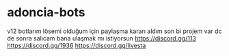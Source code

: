 # adoncia-bots
v12 botlarım lösemi olduğum için paylaşma kararı aldım son bi projem var dc de sonra salıcam
bana ulaşmak mı istiyorsun 
https://discord.gg/113
https://discord.gg/1936 
https://discord.gg/livesta
